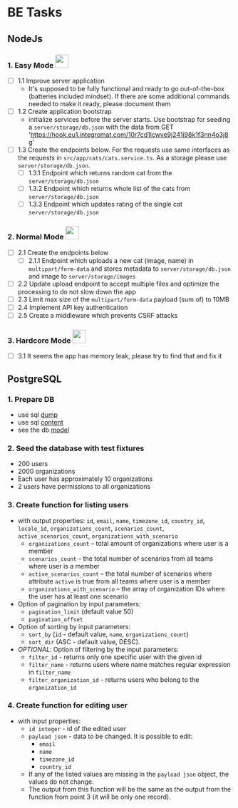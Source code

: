 # BE Tasks

## NodeJs

### 1. Easy Mode <img src="https://emojipedia-us.s3.dualstack.us-west-1.amazonaws.com/thumbs/120/microsoft/209/cat-face_1f431.png" width="30" height="30">
- [ ] 1.1 Improve server application
  - It's supposed to be fully functional and ready to go out-of-the-box (batteries included mindset). If there are some additional commands needed to make it ready, please document them
- [ ] 1.2 Create application bootstrap 
  - initialize services before the server starts. Use bootstrap for seeding a `server/storage/db.json` with the data from GET 'https://hook.eu1.integromat.com/10r7cd1lcwve9j241i98k1f3nn4o3j8g'
- [ ] 1.3 Create the endpoints below. For the requests use same interfaces as the requests in `src/app/cats/cats.service.ts`. As a storage please use `server/storage/db.json`.
  - [ ] 1.3.1 Endpoint which returns random cat from the `server/storage/db.json`
  - [ ] 1.3.2 Endpoint which returns whole list of the cats from `server/storage/db.json`
  - [ ] 1.3.3 Endpoint which updates rating of the single cat `server/storage/db.json`

### 2. Normal Mode <img src="https://emojipedia-us.s3.dualstack.us-west-1.amazonaws.com/thumbs/120/microsoft/209/ninja-cat_1f431-200d-1f464.png" width="30" height="30">
- [ ] 2.1 Create the endpoints below
  - [ ] 2.1.1 Endpoint which uploads a new cat (image, name) in `multipart/form-data` and stores metadata to `server/storage/db.json` and image to `server/storage/images`
- [ ] 2.2 Update upload endpoint to accept multiple files and optimize the processing to do not slow down the app
- [ ] 2.3 Limit max size of the `multipart/form-data` payload (sum of) to 10MB
- [ ] 2.4 Implement API key authentication
- [ ] 2.5 Create a middleware which prevents CSRF attacks

### 3. Hardcore Mode <img src="https://emojipedia-us.s3.dualstack.us-west-1.amazonaws.com/thumbs/120/microsoft/209/dino-cat_1f431-200d-1f409.png" width="30" height="30">
 - [ ] 3.1 It seems the app has memory leak, please try to find that and fix it

## PostgreSQL
### 1. Prepare DB
- use sql [dump](../sql/dump.sql)
- use sql [content](../sql/content.sql)
- see the db [model](../sql/model.png)

### 2. Seed the database with test fixtures
   - 200 users
   - 2000 organizations
   - Each user has approximately 10 organizations
   - 2 users have permissions to all organizations

### 3. Create function for listing users
   - with output properties: `id`, `email`, `name`, `timezone_id`, `country_id`, `locale_id`, `organizations_count`, `scenarios_count`, `active_scenarios_count`, `organizations_with_scenario`
   		- `organizations_count` – total amount of organizations where user is a member
   		- `scenarios_count` – the total number of scenarios from all teams where user is a member
   		- `active_scenarios_count` – the total number of scenarios where attribute `active` is true from all teams where user is a member
   		- `organizations_with_scenario` – the array of organization IDs where the user has at least one scenario
   - Option of pagination by input parameters:
   		- `pagination_limit` (default value 50)
   		- `pagination_offset`
   - Option of sorting by input parameters:
   		- `sort_by` (`id` - default value, `name`, `organizations_count`)
   		- `sort_dir` (ASC - default value, DESC).
   - *OPTIONAL*: Option of filtering by the input parameters:
   		- `filter_id` - returns only one specific user with the given id
   		- `filter_name` - returns users where name matches regular expression in `filter_name`
   		- `filter_organization_id` - returns users who belong to the `organization_id`

### 4. Create function for editing user
   - with input properties:
   		- `id integer` - id of the edited user
   		- `payload json` - data to be changed. It is possible to edit:
			- `email`
   			- `name`
   			- `timezone_id`
   			- `country_id`
   		- If any of the listed values are missing in the `payload json` object, the values do not change.
        - The output from this function will be the same as the output from the function from point 3 (it will be only one record).

